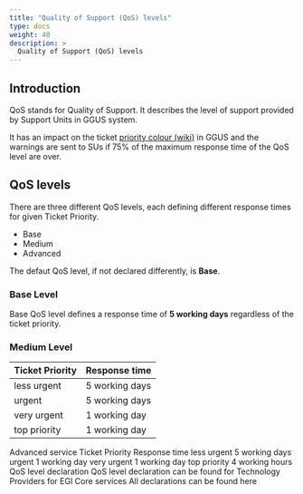 ```yaml
---
title: "Quality of Support (QoS) levels"
type: docs
weight: 40
description: >
  Quality of Support (QoS) levels
---
```


## Introduction

QoS stands for Quality of Support. It describes the level of support provided
by Support Units in GGUS system.

It has an impact on the ticket
[priority colour (wiki)](https://wiki.egi.eu/wiki/FAQ_GGUS-Priority-Colour)
in GGUS and the warnings are sent to SUs if 75% of the maximum response time
of the QoS level are over.

## QoS levels

There are three different QoS levels, each defining different response times for
given Ticket Priority.
- Base
- Medium
- Advanced

The defaut QoS level, if not declared differently, is **Base**.

### Base Level

Base QoS level defines a response time of **5 working days** regardless of the
ticket priority.

### Medium Level

| Ticket Priority | Response time |
| --------------- | ------------- |
| less urgent | 5 working days |
| urgent | 5 working days |
| very urgent | 1 working day |
| top priority | 1 working day |

Advanced service
Ticket Priority	Response time
less urgent	5 working days
urgent
1 working day
very urgent	1 working day
top priority	4 working hours
QoS level declaration
QoS level declaration can be found
for Technology Providers
for EGI Core services
All declarations can be found here
